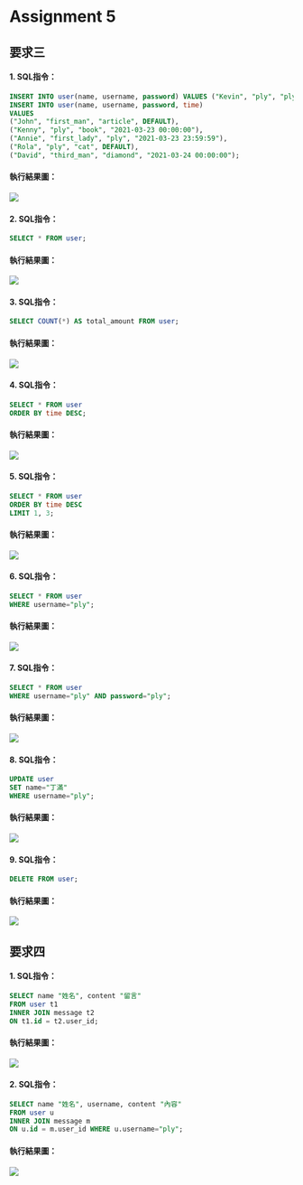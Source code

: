 # Assignment 5

## 要求三
#### 1. SQL指令：
```SQL
INSERT INTO user(name, username, password) VALUES ("Kevin", "ply", "ply");
INSERT INTO user(name, username, password, time)
VALUES 
("John", "first_man", "article", DEFAULT),
("Kenny", "ply", "book", "2021-03-23 00:00:00"),
("Annie", "first_lady", "ply", "2021-03-23 23:59:59"),
("Rola", "ply", "cat", DEFAULT),
("David", "third_man", "diamond", "2021-03-24 00:00:00");
```
#### 執行結果圖：
![](photo/3-1.png)


#### 2. SQL指令：
```SQL
SELECT * FROM user;
```
#### 執行結果圖：
![](photo/3-2.png)

#### 3. SQL指令：
```SQL
SELECT COUNT(*) AS total_amount FROM user;
```
#### 執行結果圖：
![](photo/3-3.png)

#### 4. SQL指令：
```SQL
SELECT * FROM user
ORDER BY time DESC;
```
#### 執行結果圖：
![](photo/3-4.png)

#### 5. SQL指令：
```SQL
SELECT * FROM user
ORDER BY time DESC
LIMIT 1, 3;
```
#### 執行結果圖：
![](photo/3-5.png)

#### 6. SQL指令：
```SQL
SELECT * FROM user
WHERE username="ply";
```
#### 執行結果圖：
![](photo/3-6.png)

#### 7. SQL指令：
```SQL
SELECT * FROM user
WHERE username="ply" AND password="ply";
```
#### 執行結果圖：
![](photo/3-7.png)

#### 8. SQL指令：
```SQL
UPDATE user
SET name="丁滿"
WHERE username="ply";
```
#### 執行結果圖：
![](photo/3-8.png)

#### 9. SQL指令：
```SQL
DELETE FROM user;
```
#### 執行結果圖：
![](photo/3-9.png)

## 要求四
#### 1. SQL指令：
```SQL
SELECT name "姓名", content "留言"
FROM user t1
INNER JOIN message t2
ON t1.id = t2.user_id;
```
#### 執行結果圖：
![](photo/4-1.png)

#### 2. SQL指令：
```SQL
SELECT name "姓名", username, content "內容"
FROM user u
INNER JOIN message m
ON u.id = m.user_id WHERE u.username="ply";
```
#### 執行結果圖：
![](photo/4-2.png)
